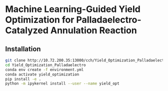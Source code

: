 # Machine Learning-Guided Yield Optimization for Palladaelectro-Catalyzed Annulation Reaction

## Installation

```bash
git clone http://10.72.200.35:13000/cch/Yield_Optimization_Palladaelectro.git
cd Yield_Optimization_Palladaelectro
conda env create -f environment.yml
conda activate yield_optimization
pip install -e .
python -m ipykernel install --user --name yield_opt
```
